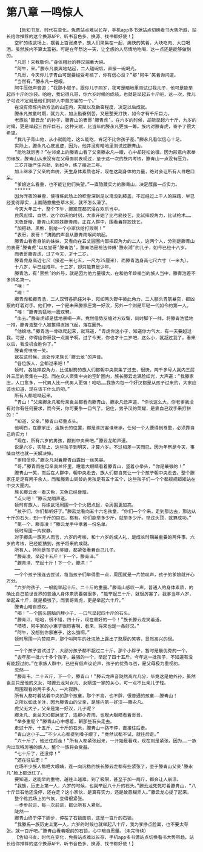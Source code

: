 # 第八章 一鸣惊人
        【告知书友，时代在变化，免费站点难以长存，手机app多书源站点切换看书大势所趋，站长给你推荐的这个换源APP，听书音色多、换源、找书都好使！】
       空旷的练武场上，摆着上百张桌子，族人们聚集在一起，痛快的笑着，大块吃肉、大口喝酒。虽然族内不算太富裕，可是在年祭这一天，让全族的人尽情地吃喝，这一点还是能够做到的。
       “凡哥！来我敬你。”身体粗壮的莽汉端着大碗。
       “阿牛，来。”滕永凡豪爽地站起，二人碰碗后，直接一碗喝光。
       “凡哥，今天你儿子青山可是要经受考核了，你有信心没？”那‘阿牛’笑着询问道。
       “当然有。”滕永凡一瞪眼。
       阿牛压低声音道：“我那小崽子，跟你儿子同岁，我可是暗地里测试过我儿子，他可是能举起四十斤的沙袋。哈哈，我记得凡哥，你六岁时候的成绩，也就是举起五十斤吧，这一次，我儿子可说不定就是他们同龄人中最厉害的一个。”
       在没有修炼内劲方法的山庄内，天赋以及勤奋程度，决定以后成就。
       滕永凡孩童时期，就力大，加上勤奋刻苦，又是整天打铁，如今才有千斤巨力。
       老族长‘滕云龙’的孙子，滕青山的表哥‘滕青虎’，在六岁的时候，却能举起六十斤，九岁的时候，更是举起三百斤巨石。这种天赋，比当年的滕永凡更强一筹。族内对滕青虎，寄予了很大希望。
       “我儿子青山他，从小就能吃，这么能吃，肯定不比你孩子差。”滕永凡看似信心十足。
       实际上，滕永凡心底发虚，因为，他并没有暗地里测试过滕青山。
       “能吃就厉害？”在邻桌上的滕青山看了父亲滕永凡一眼，心中却轻松的很。因为形意内家拳的缘故，滕青山从来没有在父母面前表现过，至于这一次的族内考核，滕青山一点没有压力。
       三岁开始产生内劲，到如今，练了接近三年。
       加上继承了父亲的血统，天生身体素质也好，现在这副身体的力量，绝对会让所有人目瞪口呆。
       “爹娘这么看重，也不能让他们失望。”一直隐藏实力的滕青山，决定展露一点实力。
       ******
       因为昨夜的暴雪，使得练武场上的积雪深到足以淹没到膝盖，不过经过上千人的踩踏，早已经变得厚实，上面随意撒些草木灰，就不怎么滑了。
       今天大年三十，整个下午，滕家庄都沉浸在欢乐当中。
       民风彪悍，自然，这个欢庆的时刻，大家开始了比弓箭技艺，比试摔跤角力，比试枪术……
       天色昏暗，滕青山和妹妹滕青雨，正在人群中，围看着摔跤技艺。
       “加把劲，黑熊，别给一个小家伙给打败啊！”
       “表哥，表哥！”清脆的声音从滕青雨喉间响起。
       滕青山看看身前的妹妹，又看向在五丈圆圈内部摔跤角力的二人，这两个人，分别是滕青山的表哥‘滕青虎’以及堂哥‘滕青浩’，滕青浩是枪法师傅‘滕永湘’的儿子，如今已经十八岁。
       而表哥滕青虎，过了今天，才十二岁。
       滕青虎身高近七尺（接近一米七五，一尺为25厘米），而滕青浩身高七尺六寸（一米九）。
       十八岁，早已经成年。十二岁，却只能算是少年。
       滕青浩，有‘黑熊’的外号，就是因为他力量很大，在和他年龄相当的族人当中，滕青浩差不多排名第一。
       “嘿！”
       “嗬！”
       滕青虎和滕青浩，二人双臂各抓住对手，宛如两头野牛彼此角力，二人额头青筋暴突，都凶狠的盯着对手。他们中，一个是未来滕家庄第一好汉，另外一个则是年轻一代如今的第一人。
       “嗤！”滕青浩猛地一震双臂。
       “出去。”滕青虎却是猛地暴喝一声，竟然借势反缠对方双臂，同时脚下一绊，将滕青浩猛地一推，滕青浩整个人被推得直接飞起，落在圈外。
       “他娘地。”滕青浩一骨碌爬起来，就骂道，“青虎你这小子，知道你力气大，有一天要超过我。可是，你得给你哥我一点面子啊。过了今天，你也才十二岁吧，这么小，就超过我了。看来以后，我没机会胜你了。”
       滕青虎嘿嘿一笑。
       就在这时候，远处传来族长‘滕云龙’的声音。
       “各位族人，全都过来吧！”
       顿时，各处摔跤角力，比试射箭的族人们都朝中央聚集了过去，很快，两千多号人就内三层外三层的聚集在一起。而在众人聚集中央的空旷圈内，族长滕云龙满脸红光，大声道：“我滕家庄，人口愈多，一代男人比一代男人更强！哈哈……我族内每一个好汉都是从孩子过来的，大家应该也知道，现在该干什么的吧。”
       所有人都喧哗起来。
       “青山！”父亲滕永凡和母亲袁兰都看向滕青山，滕永凡低声道，“你长这么大，你老爹我没有对你有任何要求，而今天，你可要争一口气了。记住，男子汉的荣耀，是靠自己双手来打拼的！”
       “知道，父亲。”滕青山郑重点头。
       他明白，在滕家庄，连族长的位置，都是谁厉害谁继承。任何一个人要得到尊重，必须靠自己的实力！
       “现在，所有六岁的男孩，都到中央来吧。”滕云龙朗声道。
       说是六岁，实际上，这些孩子到明天，才算六岁。不过相差一天而已，因为年祭是今天，事情自然也就一天解决掉。
       “爹相信你。”滕永凡对着滕青山露出一丝笑容。
       “哥。”滕青雨在母亲袁兰怀里，瞪着大眼睛看着滕青山，竖着小拳头，“你是最强的！”
       滕青山一笑，而后在人群中，朝中央走去，族人们都自觉让一个个孩子朝中央走去。整个滕家庄足足有两千余人，而和滕青山同龄的男孩足有五十五个，这些孩子们一个个都规规矩矩站在中央大圈内。
       族长滕云龙一看天色，天色已经昏暗。
       “点火吧！”滕云龙朗声道。
       顿时有族人，将练武场周围一个个火把点起，令周围更加亮。
       “孩子们，你们都听好了。”滕云龙看向五十六名孩童，“你们一个个来，走到那边去，那边从十斤的石头，到一千斤的巨石，都有。你们能举多少斤，就举多少斤。举过头顶，就算成功。”
       “第一个，滕青凌！”滕云龙手中拿着一份名单。
       顿时周围一片寂静。
       对于滕氏一族男人而言，六岁的考核，和十六岁的成人礼，是成长时期最重要的两件事。六岁的考核，已经能猜到，孩子将来的成就。
       所有人，特别是孩子的爹娘，都紧张看着自己儿子。
       “滕青凌，举起十五斤！下一个，滕青泽。”
       “滕青泽，举起十斤！下一个，滕洪！”
       ……
       一个个孩子接连去尝试，每当孩子们举得重一点，周围就是一片赞叹声，孩子的爹娘就开心万分。
       “六岁的孩子，一般能举起十斤、二十斤的重量。”滕青山感叹一声，普通人的身体素质，的确比自己前世世界的普通人身体素质要强很多，“能举起三十斤，就很厉害了。我爹当年六岁，举起五十斤，就是极强了。而表哥青虎，更是举起六十斤。”
       滕青山暗自感叹。
       “喝！”一个圆头圆脑的胖小子，一口气举起四十斤的石头。
       “滕青江，哈哈，很不错，四十斤，现在最好的一个！”族长滕云龙笑着道。
       “啧啧，阿牛家的小崽子很厉害啊，看来，将来也是一条好汉。”
       “阿牛，没想到你家崽子，这么强啊。”
       顿时周围一片赞叹声，那个叫阿牛的壮汉脸上露出了憨厚的笑容，显然高兴的很。
       ……
       一个个孩子尝试过了，大部分孩子都不超过二十斤。那个小胖子，暂时是最优秀的一个。
       “去年那一批六十多个孩子，最强的一个，举起了四十五斤。今年这一批孩子，不知道有没有能超过的。”在家族人群中，已经有低声议论声，孩子的优秀与否，是父母极为重视的。
       忽然——
       “滕青韦，二十五斤，下一个，滕青山！”滕云龙声音陡然高亢几分，毕竟这是他外孙，虽然袁兰只是他的义女，可滕云龙对女儿、女婿这一家的关心，可一点不比亲儿子轻。
       周围观看的两千多人，一片寂静。
       所有人都盯着站着中央的那个孩童，那个不高，也不胖，很普通的孩童——滕青山！
       之所以如此关注，因为滕青山的父亲，是族内第一好汉——滕永凡。
       虎父无犬子，父亲是第一好汉，儿子呢？
       滕永凡、袁兰夫妇都屏息了，连那小青雨，也瞪大眼睛看着哥哥。
       “举多重呢？”滕青山心中想着，朝那些石头走去。
       走过十斤、十五斤、二十斤的石头，滕青山一路不停，直接往后走。
       “青山这小子……”不少人心都提到嗓子眼了，“竟然试都不试，就往后走。”
       “六十斤了，他还往后走！”所有人都紧张起来，一开始是看戏，现在则是紧张。因为……一族内出现特厉害的族人，整个一族将会受益。
       “七十斤了，还没停！”
       “还在往后走！”
       在场不少族人都瞪大眼睛，连一向沉稳的族长滕云龙都有些紧张了，至于滕青山父亲‘滕永凡’脸上都泛红了。
       要知道，这能举的重物，越往上越难。到了极限，甚至于加一两斤，都会让人崩溃。
       “我族，历史上第一人，六岁的时候，也就举起八十斤的石头。”滕云龙死死盯着滕青山，“八十斤巨石他还没停，还在走？这小家伙，是真有实力，还是故意糊弄人。”滕云龙心提了起来。
       整个练武场上的气氛，变得很紧张。
       一步步前进，每一次前进，都让所有人紧张。
       陡然——
       滕青山终于停下脚步，停在了石锁面前，这是一百斤的石锁。
       “我滕氏一族历史上第一人，六岁的时候也就举起八十斤，我为爹挣点脸面，也不要太夸张。就一百斤吧。”滕青山看着眼前的石锁，心中暗自思量。（未完待续）
       【告知书友，时代在变化，免费站点难以长存，手机app多书源站点切换看书大势所趋，站长给你推荐的这个换源APP，听书音色多、换源、找书都好使！】